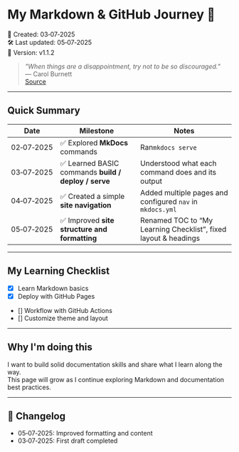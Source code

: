 # My Markdown & GitHub Journey 🚀

📅 Created: 03‑07‑2025  
🛠️ Last updated: 05‑07‑2025  
🔖 Version: v1.1.2

> *"When things are a disappointment, try not to be so discouraged."*  
> — Carol Burnett  
> [Source](https://www.brainyquote.com/authors/carol-burnett-quotes)

---

## Quick Summary

| Date       | Milestone                                                        | Notes                                                      |
|------------|------------------------------------------------------------------|------------------------------------------------------------|
| 02‑07‑2025 | ✅ Explored **MkDocs** commands                                   | Ran`mkdocs serve`       |
| 03‑07‑2025 | ✅ Learned BASIC commands **build / deploy / serve**              | Understood what each command does and its output   |
| 04‑07‑2025 | ✅ Created a simple **site navigation**                           | Added multiple pages and configured `nav` in `mkdocs.yml`  |
| 05‑07‑2025 | ✅ Improved **site structure and formatting**                     | Renamed TOC to “My Learning Checklist”, fixed layout & headings |

---

## My Learning Checklist

- [x] Learn Markdown basics   
- [x] Deploy with GitHub Pages  
- [] Workflow with GitHub Actions
- [] Customize theme and layout  

---

## Why I'm doing this

I want to build solid documentation skills and share what I learn along the way.  
This page will grow as I continue exploring Markdown and documentation best practices.

---

## 📜 Changelog

- 05‑07‑2025: Improved formatting and content
- 03‑07‑2025: First draft completed

